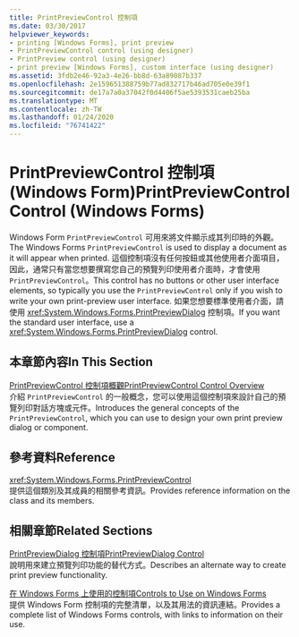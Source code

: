 ```yaml
---
title: PrintPreviewControl 控制項
ms.date: 03/30/2017
helpviewer_keywords:
- printing [Windows Forms], print preview
- PrintPreviewControl control (using designer)
- PrintPreview control (using designer)
- print preview [Windows Forms], custom interface (using designer)
ms.assetid: 3fdb2e46-92a3-4e26-bb8d-63a89087b337
ms.openlocfilehash: 2e159651388759b77ad832717b46ad705e0e39f1
ms.sourcegitcommit: de17a7a0a37042f0d4406f5ae5393531caeb25ba
ms.translationtype: MT
ms.contentlocale: zh-TW
ms.lasthandoff: 01/24/2020
ms.locfileid: "76741422"
---
```

# <a name="printpreviewcontrol-control-windows-forms"></a><span data-ttu-id="33c31-102">PrintPreviewControl 控制項 (Windows Form)</span><span class="sxs-lookup"><span data-stu-id="33c31-102">PrintPreviewControl Control (Windows Forms)</span></span>
<span data-ttu-id="33c31-103">Windows Form `PrintPreviewControl` 可用來將文件顯示成其列印時的外觀。</span><span class="sxs-lookup"><span data-stu-id="33c31-103">The Windows Forms `PrintPreviewControl` is used to display a document as it will appear when printed.</span></span> <span data-ttu-id="33c31-104">這個控制項沒有任何按鈕或其他使用者介面項目，因此，通常只有當您想要撰寫您自己的預覽列印使用者介面時，才會使用 `PrintPreviewControl`。</span><span class="sxs-lookup"><span data-stu-id="33c31-104">This control has no buttons or other user interface elements, so typically you use the `PrintPreviewControl` only if you wish to write your own print-preview user interface.</span></span> <span data-ttu-id="33c31-105">如果您想要標準使用者介面，請使用 <xref:System.Windows.Forms.PrintPreviewDialog> 控制項。</span><span class="sxs-lookup"><span data-stu-id="33c31-105">If you want the standard user interface, use a <xref:System.Windows.Forms.PrintPreviewDialog> control.</span></span>  
  
## <a name="in-this-section"></a><span data-ttu-id="33c31-106">本章節內容</span><span class="sxs-lookup"><span data-stu-id="33c31-106">In This Section</span></span>  
 [<span data-ttu-id="33c31-107">PrintPreviewControl 控制項概觀</span><span class="sxs-lookup"><span data-stu-id="33c31-107">PrintPreviewControl Control Overview</span></span>](printpreviewcontrol-control-overview-windows-forms.md)  
 <span data-ttu-id="33c31-108">介紹 `PrintPreviewControl` 的一般概念，您可以使用這個控制項來設計自己的預覽列印對話方塊或元件。</span><span class="sxs-lookup"><span data-stu-id="33c31-108">Introduces the general concepts of the `PrintPreviewControl`, which you can use to design your own print preview dialog or component.</span></span>  
  
## <a name="reference"></a><span data-ttu-id="33c31-109">參考資料</span><span class="sxs-lookup"><span data-stu-id="33c31-109">Reference</span></span>  
 <xref:System.Windows.Forms.PrintPreviewControl>  
 <span data-ttu-id="33c31-110">提供這個類別及其成員的相關參考資訊。</span><span class="sxs-lookup"><span data-stu-id="33c31-110">Provides reference information on the class and its members.</span></span>  
  
## <a name="related-sections"></a><span data-ttu-id="33c31-111">相關章節</span><span class="sxs-lookup"><span data-stu-id="33c31-111">Related Sections</span></span>  
 [<span data-ttu-id="33c31-112">PrintPreviewDialog 控制項</span><span class="sxs-lookup"><span data-stu-id="33c31-112">PrintPreviewDialog Control</span></span>](printpreviewdialog-control-windows-forms.md)  
 <span data-ttu-id="33c31-113">說明用來建立預覽列印功能的替代方式。</span><span class="sxs-lookup"><span data-stu-id="33c31-113">Describes an alternate way to create print preview functionality.</span></span>  
  
 [<span data-ttu-id="33c31-114">在 Windows Forms 上使用的控制項</span><span class="sxs-lookup"><span data-stu-id="33c31-114">Controls to Use on Windows Forms</span></span>](controls-to-use-on-windows-forms.md)  
 <span data-ttu-id="33c31-115">提供 Windows Form 控制項的完整清單，以及其用法的資訊連結。</span><span class="sxs-lookup"><span data-stu-id="33c31-115">Provides a complete list of Windows Forms controls, with links to information on their use.</span></span>

